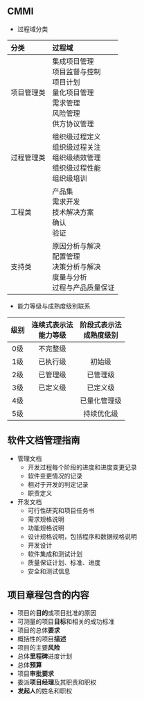 ## CMMI
- 过程域分类

| 分类    | 过程域                                                                                                     |
|:------|:--------------------------------------------------------------------------------------------------------|
| 项目管理类 | 集成项目管理<div>项目监督与控制</div><div>项目计划</div><div>量化项目管理</div><div>需求管理</div><div>风险管理</div><div>供方协议管理</div> |
| 过程管理类 | 组织级过程定义<div>组织级过程关注</div><div>组织级绩效管理</div><div>组织级过程性能</div><div>组织级培训</div>                           |
| 工程类   | 产品集<div>需求开发</div><div>技术解决方案</div><div>确认</div><div>验证</div>                                           |
| 支持类   | 原因分析与解决<div>配置管理</div><div>决策分析与解决</div><div>度量与分析</div><div>过程与产品质量保证</div>                            |

- 能力等级与成熟度级别联系

| 级别 | 连续式表示法<div>能力等级</div> | 阶段式表示法<div>成熟度级别</div> |
|:--:|:---------------------:|:----------------------:|
| 0级 | 不完整级                  |                        |
| 1级 | 已执行级                  | 初始级                    |
| 2级 | 已管理级                  | 已管理级                   |
| 3级 | 已定义级                  | 已定义级                   |
| 4级 |                       | 已量化管理级                 |
| 5级 |                       | 持续优化级                  |

## 软件文档管理指南
- 管理文档
	- 开发过程每个阶段的进度和进度变更记录
	- 软件变更情况的记录
	- 相对于开发的判定记录
	- 职责定义
- 开发文档
	- 可行性研究和项目任务书
	- 需求规格说明
	- 功能规格说明
	- 设计规格说明，包括程序和数据规格说明
	- 开发设计
	- 软件集成和测试计划
	- 质量保证计划、标准、进度
	- 安全和测试信息

## 项目章程包含的内容
- 项目的**目的**或项目批准的原因
- 可测量的项目**目标**和相关的成功标准
- 项目的总体**要求**
- 概括性的项目**描述**
- 项目的主要**风险**
- 总体**里程碑**进度计划
- 总体**预算**
- 项目**审批要求**
- 委派**项目经理**及其职责和职权
- **发起人**的姓名和职权

